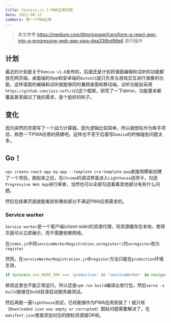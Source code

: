 ```yaml
---
title: tecnico.cc-1-PWA应用初探
date: 2021-08-12 
summary: 第一个PWA应用
---
```


> 本文参考 https://medium.com/@toricpope/transform-a-react-app-into-a-progressive-web-app-pwa-dea336bd96e6 进行操作

## 计划

最近的计划是关于`Domiso v1.0`发布的，后面还是计划将谱面编辑和试听的功能都放在网页端，桌面端的App和安卓端的`AutoXJS`就只负责与游戏交互进行演奏的功能，这样谱面的编辑和试听就能够同时兼顾桌面和移动端。试听功能拟采用`https://github.com/jazz-soft/JZZ`这个框架，研究了一下demo，功能基本都覆盖甚至超过了我的需求，是个挺好的轮子。

## 变化

因为突然的灵感写了一个战力计算器。因为逻辑比较简单，所以就想先作为练手项目，熟悉一下PWA应用的搭建吧。这样也不至于后面写`Domiso`的时候碰到问题太多。

## Go！

`npx create-react-app my-app --template cra-template-pwa`直接用模板创建了一个项目。跑起来之后，在`Chrome`的调试界面进入`Lighthouse`选项卡，勾选`Progressive Web App`进行审查，当然也可以全部勾选看看其他部分有些什么问题。

然后在结果页面就能看到有哪些部分不满足PWA应用需求的。

### Service worker

`Service worker`是一个客户端(*client-side*)的资源代理，将资源缓存在本地，使得页面可以立即展示，而不需要依赖网络。

在`index.js`中将`serviceWorkerRegistration.unregister()`的`unregister`改为`register`

然而，在`serviceWorkerRegistration.js`中`register`方法只能在`production`环境生效，

```jsx
if (process.env.NODE_ENV === 'production' && 'serviceWorker' in navigator)
```

修改这里也不能正常运行。所以还是`npm run build`编译出发行包，然后`serve -s build`直接在build目录启动服务器测试。

然后再跑一遍`lighthouse`测试，已经能够作为PWA应用安装了！就只有（`Downloaded icon was empty or corrupted`）图标问题需要解决了。在`manifest.json`里面添加对应的图标资源就OK啦。

